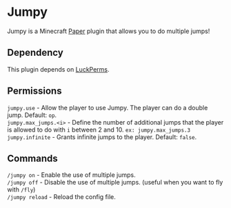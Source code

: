 # Jumpy
Jumpy is a Minecraft [Paper](https://papermc.io/) plugin that allows you to do multiple jumps!
## Dependency
This plugin depends on [LuckPerms](https://luckperms.net/).
## Permissions
`jumpy.use` - Allow the player to use Jumpy. The player can do a double jump. Default: `op`.   
`jumpy.max_jumps.<i>` - Define the number of additional jumps that the player is allowed to do with `i` between 2 and 10. `ex: jumpy.max_jumps.3`  
`jumpy.infinite` - Grants infinite jumps to the player. Default: `false`.
## Commands
`/jumpy on` - Enable the use of multiple jumps.  
`/jumpy off` - Disable the use of multiple jumps. (useful when you want to fly with `/fly`)  
`/jumpy reload` - Reload the config file.